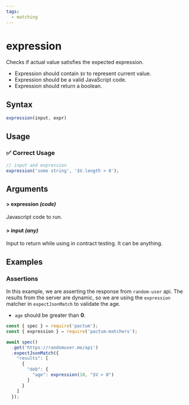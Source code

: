 ```yaml
---
tags:
  - matching
---
```


# expression

Checks if actual value satisfies the expected expression.

- Expression should contain `$V` to represent current value.
- Expression should be a valid JavaScript code.
- Expression should return a boolean.

## Syntax

```js
expression(input, expr)
```

## Usage

### ✅  Correct Usage

```js
// input and expression
expression('some string', '$V.length > 0');
```

## Arguments

#### > expression *(code)*

Javascript code to run.

#### > input *(any)*

Input to return while using in contract testing. It can be anything.


## Examples

### Assertions

In this example, we are asserting the response from `random-user` api. The results from the server are dynamic, so we are using the `expression` matcher in `expectJsonMatch` to validate the age.

- `age` should be greater than **0**.


```js
const { spec } = require('pactum');
const { expression } = require('pactum-matchers');

await spec()
  .get('https://randomuser.me/api')
  .expectJsonMatch({
    "results": [
      {
        "dob": {
          "age": expression(10, "$V > 0")
        }
      }
    ]
  });
```